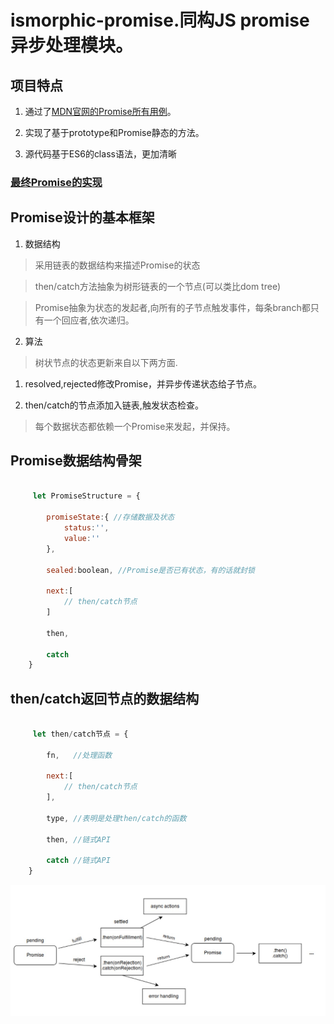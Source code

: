 # ismorphic-promise.同构JS promise异步处理模块。

## 项目特点

1. 通过了[MDN官网的Promise所有用例](https://developer.mozilla.org/en-US/docs/Web/JavaScript/Reference/Global_Objects/Promise)。

2. 实现了基于prototype和Promise静态的方法。

3. 源代码基于ES6的class语法，更加清晰

### [最终Promise的实现](index.js)

## Promise设计的基本框架

1. 数据结构

> 采用链表的数据结构来描述Promise的状态

> then/catch方法抽象为树形链表的一个节点(可以类比dom tree)

> Promise抽象为状态的发起者,向所有的子节点触发事件，每条branch都只有一个回应者,依次递归。

2. 算法

> 树状节点的状态更新来自以下两方面.

1. resolved,rejected修改Promise，并异步传递状态给子节点。

2. then/catch的节点添加入链表,触发状态检查。

> 每个数据状态都依赖一个Promise来发起，并保持。


## Promise数据结构骨架

```javascript

     let PromiseStructure = {

        promiseState:{ //存储数据及状态
            status:'',
            value:''
        },

        sealed:boolean, //Promise是否已有状态，有的话就封锁

        next:[
            // then/catch节点
        ]

        then,

        catch
    }

```

## then/catch返回节点的数据结构

```javascript

     let then/catch节点 = {

        fn,   //处理函数

        next:[
            // then/catch节点
        ],

        type, //表明是处理then/catch的函数

        then, //链式API

        catch //链式API
    }

```

![基本的Promise流程](promise.png)









